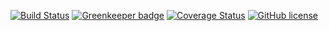 [![Build Status](https://travis-ci.com/getElementsByName/ci-test.svg?branch=master)](https://travis-ci.com/getElementsByName/ci-test)
[![Greenkeeper badge](https://badges.greenkeeper.io/getElementsByName/ci-test.svg)](https://greenkeeper.io/)
[![Coverage Status](https://coveralls.io/repos/github/getElementsByName/ci-test/badge.svg?branch=master)](https://coveralls.io/github/getElementsByName/ci-test?branch=master)
[![GitHub license](https://img.shields.io/badge/license-MIT-blue.svg)](./LICENSE)